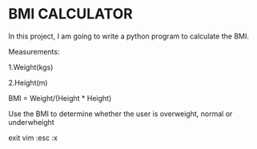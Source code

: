 # BMI CALCULATOR

In this project, I am going to write a python program to calculate the BMI.

Measurements:

1.Weight(kgs)

2.Height(m)

BMI = Weight/(Height * Height)

Use the BMI to determine whether the user is overweight, normal or underwheight

exit vim :esc :x
